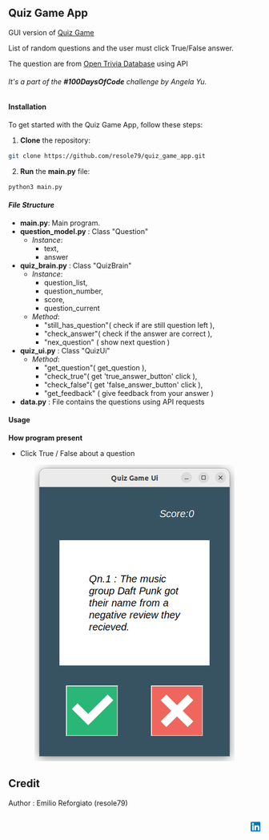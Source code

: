 ## Quiz Game App   

GUI version of [Quiz Game](https://github.com/resole79/quiz_game)

List of random questions and the user must click True/False answer.    

The question are from [Open Trivia Database](https://opentdb.com/) using API   

###### It's a part of the **#100DaysOfCode** challenge by Angela Yu. ######


#### Installation
To get started with the Quiz Game App, follow these steps:

1. **Clone** the repository:

```sh
git clone https://github.com/resole79/quiz_game_app.git
```

2. **Run** the **main.py** file:

```sh
python3 main.py
```     

#### *File Structure*
 - **main.py**: Main program.
 - **question_model.py** : Class "Question"
	 - *Instance*:
		- text,
		- answer
 - **quiz_brain.py** : Class "QuizBrain" 
	 - *Instance*:
		- question_list,
		- question_number,
		- score, 
		- question_current
	- *Method*:
		- "still_has_question"( check if are still question left ), 
		- "check_answer"( check if the answer are correct ),
		- "nex_question" ( show next question )
 - **quiz_ui.py** : Class "QuizUi"
 	- *Method*:
		- "get_question"( get_question ), 
		- "check_true"( get 'true_answer_button' click ),
		- "check_false"( get 'false_answer_button' click ),
		- "get_feedback" ( give feedback from your answer ) 
 - **data.py** : File contains the questions using API requests

#### **Usage**


**How program present**

 - Click True / False about a question

<p align="center"><img src="./image/quiz_game_0.png"/><br><i></i></p>

## **Credit**

Author : Emilio Reforgiato (resole79)

##
<p align="right"><a href="https://www.linkedin.com/in/emilio-reforgiato/" target=”_blank” ><img src="./image/in_logo.png" /></a></p>


